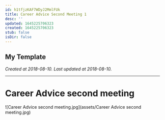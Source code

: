 ```yaml
---
id: h1tfjzKAF7WDyJ2MmlFUk
title: Career Advice Second Meeting 1
desc: ''
updated: 1645225706323
created: 1645225706323
stub: false
isDir: false
---
```

My Template
---

_Created at 2018-08-10._
_Last updated at 2018-08-10._




---

# Career Advice second meeting


![Career Advice second meeting.jpg](assets/Career Advice second meeting.jpg)

